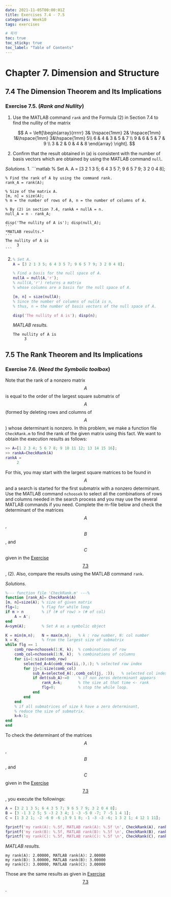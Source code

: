 ```yaml
---
date: 2021-11-05T00:00:01Z
title: Exercises 7.4 - 7.5
categories: Week10
tags: exercises

# 목차
toc: true  
toc_sticky: true
toc_label: "Table of Contents" 
---
```


# Chapter 7. Dimension and Structure

## 7.4 The Dimension Theorem and Its Implications

### Exercise 7.5. (*Rank and Nullity*)

1.  Use the MATLAB command `rank` and the Formula (2) in Section 7.4 to find the nullity of the matrix

    $$
    A = \left[\begin{array}{rrrrr} 3& \hspace{1mm} 2& \hspace{1mm} 1&\hspace{1mm} 3&\hspace{1mm} 5\\ 6 & 4 & 3 & 5 & 7 \\ 9 & 6 & 5 & 7 & 9 \\ 3 & 2 & 0 & 4 & 8 \end{array} \right].
    $$

2.  Confirm that the result obtained in (a) is consistent with the number of basis vectors which are obtained by using the MATLAB command `null`.

*Solutions.*
1. 
    ```matlab
    % Set A.
    A = [3 2 1 3 5; 6 4 3 5 7; 9 6 5 7 9; 3 2 0 4 8]; 

    % Find the rank of A by using the command rank.
    rank_A = rank(A); 

    % Size of the matrix A.
    [m, n] = size(A); 
    % m = the number of rows of A, n = the number of columns of A.

    % By (2) in section 7.4, rankA + nullA = n.
    null_A = n - rank_A;

    disp('The nullity of A is'); disp(null_A);
    ```
    *MATLAB results.*
    ```
    The nullity of A is
         3
    ```

2. 
    ```matlab
    % Set A.
    A = [3 2 1 3 5; 6 4 3 5 7; 9 6 5 7 9; 3 2 0 4 8]; 

    % Find a basis for the null space of A.
    nullA = null(A,'r'); 
    % null(A,'r') returns a matrix 
    % whose columns are a basis for the null space of A.

    [m, n] = size(nullA);
    % Since the number of columns of nullA is n,
    % thus, n = the number of basis vectors of the null space of A.

    disp('The nullity of A is'); disp(n);
    ```
    *MATLAB results.*
    ```
    The nullity of A is
         3
    ```

## 7.5 The Rank Theorem and Its Implications

### Exercise 7.6. (*Need the Symbolic toolbox*)

Note that the rank of a nonzero matrix $$A$$ is equal to the order of the largest square submatrix of $$A$$ (formed by deleting rows and columns of $$A$$) whose determinant is nonzero. In this problem, we make a function file `CheckRank.m` to find the rank of the given matrix using this fact. We want to obtain the execution results as follows:

```matlab
>> A=[1 2 3 4; 5 6 7 8; 9 10 11 12; 13 14 15 16];
>> rankA=CheckRank(A)
rankA =
     2
```

For this, you may start with the largest square matrices to be found in $$A$$ and a search is started for the first submatrix with a nonzero determinant. Use the MATLAB command `nchoosek` to select all the combinations of rows and columns needed in the search process and you may use the several MATLAB commands if you need. Complete the m-file below and check the determinant of the matrices $$A$$, $$B$$, and $$C$$ given in the [Exercise $$7.3$$]({{site.baseurl}}/week9/ex6/#73-the-fundamental-spaces-of-a-matrix), (2). Also, compare the results using the MATLAB command `rank`.

*Solutions.*
    
```matlab
%--- function file 'CheckRank.m' ---%
function [rank_A]= CheckRank(A)
[m, n]=size(A); % size of given matrix
flg=1;          % flag for while loop
if m > n        % if (# of row) > (# of col)
    A = A';
end
A=sym(A);       % Set A as a symbolic object

K = min(m,n);   N = max(m,n);   % k : row number, N: col number
k = K;          % from the largest size of submatrix
while flg == 1
    comb_row=nchoosek(1:K, k);  % combinations of row
    comb_col=nchoosek(1:N, k);  % combinations of columns
    for ii=1:size(comb_row)
        selected_A=A(comb_row(ii,:),:); % selected row index
        for jj=1:size(comb_col)
            sub_A=selected_A(:,comb_col(jj, :));   % selected col index
            if det(sub_A)~=0    % if non zeros determinant appears
                rank_A=k;       % the size at that time <- rank
                flg=0;          % stop the while loop.
            end
        end
    end
    % if all submatrices of size k have a zero determinant,
    % reduce the size of submatrix.
    k=k-1;
end
end
```

To check the determinant of the matrices $$A$$, $$B$$, and $$C$$ given in the [Exercise $$7.3$$]({{site.baseurl}}/week9/ex6/#73-the-fundamental-spaces-of-a-matrix), you execute the followings:

```matlab
A = [3 2 1 3 5; 6 4 3 5 7; 9 6 5 7 9; 3 2 0 4 8];
B = [3 -1 3 2 5; 5 -3 2 3 4; 1 -3 -5 0 -7; 7 -5 1 4 1];
C = [1 3 2 1; -2 -6 0 -6 ;3 9 1 8; -1 -3 -3 -6; 1 3 2 1; 4 12 1 11];

fprintf('my rank(A): %.5f, MATLAB rank(A): %.5f \n', CheckRank(A), rank(A));
fprintf('my rank(B): %.5f, MATLAB rank(B): %.5f \n', CheckRank(B), rank(B));
fprintf('my rank(C): %.5f, MATLAB rank(C): %.5f \n', CheckRank(C), rank(C));
```

*MATLAB results.*
```
my rank(A): 2.00000, MATLAB rank(A): 2.00000
my rank(B): 3.00000, MATLAB rank(B): 3.00000
my rank(C): 3.00000, MATLAB rank(C): 3.00000
```

Those are the same results as given in [Exercise $$7.3$$]({{site.baseurl}}/week9/ex6/#73-the-fundamental-spaces-of-a-matrix).